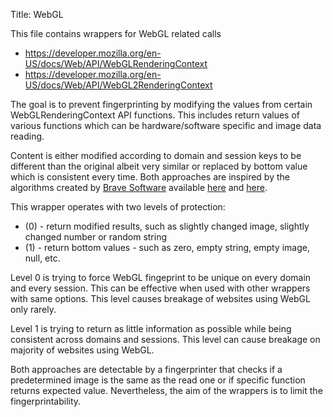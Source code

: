 Title: WebGL

This file contains wrappers for WebGL related calls

 * https://developer.mozilla.org/en-US/docs/Web/API/WebGLRenderingContext
 * https://developer.mozilla.org/en-US/docs/Web/API/WebGL2RenderingContext

The goal is to prevent fingerprinting by modifying the values from certain
WebGLRenderingContext API functions. This includes return values of various
functions which can be hardware/software specific and image data reading.

Content is either modified according to domain and session keys to be different than the original albeit very similar
or replaced by bottom value which is consistent every time.
Both approaches are inspired by the algorithms created by [Brave Software](https://brave.com) available [here](https://github.com/brave/brave-core/$blob/master/chromium_src/third_party/blink/renderer/modules/webgl/webgl_rendering_context_base.cc)
and [here](https://github.com/brave/brave-core/blob/master/chromium_src/third_party/blink/renderer/modules/webgl/webgl2_rendering_context_base.cc).

This wrapper operates with two levels of protection:

* (0) - return modified results, such as slightly changed image, slightly changed number or random string
* (1) - return bottom values - such as zero, empty string, empty image, null, etc.

Level 0 is trying to force WebGL fingeprint to be unique on every domain and
every session. This can be effective when used with other wrappers with same
options. This level causes breakage of websites using WebGL only rarely.

Level 1 is trying to return as little information as possible while being
consistent across domains and sessions. This level can cause breakage on
majority of websites using WebGL.

Both approaches are detectable by a fingerprinter that checks if a predetermined
image is the same as the read one or if specific function returns expected
value. Nevertheless, the aim of the wrappers is to limit the fingerprintability.
